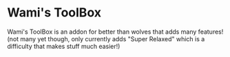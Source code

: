 # Wami's ToolBox  
Wami's ToolBox is an addon for better than wolves that adds many features!
(not many yet though, only currently adds "Super Relaxed" which is a difficulty that makes stuff much easier!)  


